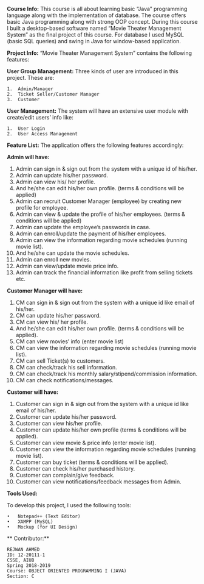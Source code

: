 **Course Info:**
This course is all about learning basic “Java” programming language along with the implementation of database. The course offers basic Java programming along with strong OOP concept. During this course I built a desktop-based software named “Movie Theater Management System” as the final project of this course. For database I used MySQL (basic SQL queries) and swing in Java for window-based application.

**Project Info:**
“Movie Theater Management System” contains the following features:

**User Group Management:**
Three kinds of user are introduced in this project. These are:

    1.	Admin/Manager
    2.	Ticket Seller/Customer Manager
    3.	Customer

**User Management:**
The system will have an extensive user module with create/edit users’ info like:

    1.	User Login
    2.	User Access Management

**Feature List:**
The application offers the following features accordingly: 

**Admin will have:**

1.	Admin can sign in & sign out from the system with a unique id of his/her.
2.	Admin can update his/her password.
3.	Admin can view his/ her profile.
4.	And he/she can edit his/her own profile. (terms & conditions will be applied)
5.	Admin can recruit Customer Manager (employee) by creating new profile for employee.
6.	Admin can view & update the profile of his/her employees. (terms & conditions will be applied)
7.	Admin can update the employee’s passwords in case.
8.	Admin can enroll/update the payment of his/her employees.
9.	Admin can view the information regarding movie schedules (running movie list).
10.	And he/she can update the movie schedules.
11.	Admin can enroll new movies.
12.	Admin can view/update movie price info.
13.	Admin can track the financial information like profit from selling tickets etc.

**Customer Manager will have:**

1.	CM can sign in & sign out from the system with a unique id like email of his/her.
2.	CM can update his/her password.
3.	CM can view his/ her profile.
4.	And he/she can edit his/her own profile. (terms & conditions will be applied).
5.	CM can view movies’ info (enter movie list)
6.	CM can view the information regarding movie schedules (running movie list).
7.	CM can sell Ticket(s) to customers.
8.	CM can check/track his sell information.
9.	CM can check/track his monthly salary/stipend/commission information.
10.	CM can check notifications/messages.

**Customer will have:**

1.	Customer can sign in & sign out from the system with a unique id like email of his/her.
2.	Customer can update his/her password.
3.	Customer can view his/her profile.
4.	Customer can update his/her own profile (terms & conditions will be applied).
5.	Customer can view movie & price info (enter movie list).
6.	Customer can view the information regarding movie schedules (running movie list).
7.	Customer can buy ticket (terms & conditions will be applied).
8.	Customer can check his/her purchased history.
9.	Customer can complain/give feedback.
10.	Customer can view notifications/feedback messages from Admin.


**Tools Used:**

To develop this project, I used the following tools:

    •	Notepad++ (Text Editor)
    •	XAMPP (MySQL)
    •	Mockup (for UI Design)
    
** Contributor:**

    REJWAN AHMED
    ID: 12-20111-1
    CSSE, AIUB
    Spring 2018-2019
    Course: OBJECT ORIENTED PROGRAMMING I (JAVA)
    Section: C
